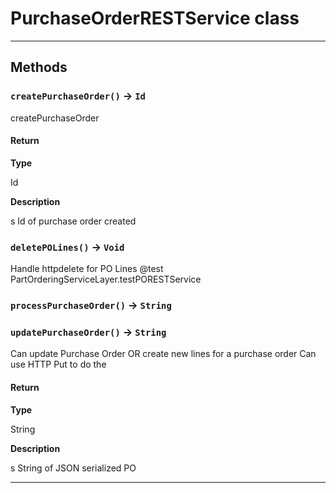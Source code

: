 # PurchaseOrderRESTService class
---
## Methods
### `createPurchaseOrder()` → `Id`

 createPurchaseOrder

#### Return

**Type**

Id

**Description**

s Id of purchase order created

### `deletePOLines()` → `Void`

 Handle httpdelete for PO Lines @test PartOrderingServiceLayer.testPORESTService

### `processPurchaseOrder()` → `String`
### `updatePurchaseOrder()` → `String`

 Can update Purchase Order OR create new lines for a purchase order Can use HTTP Put to do the

#### Return

**Type**

String

**Description**

s String of JSON serialized PO

---
